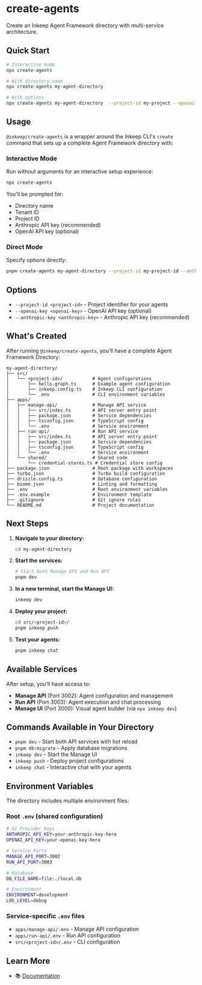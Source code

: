 # create-agents

Create an Inkeep Agent Framework directory with multi-service architecture.

## Quick Start

```bash
# Interactive mode
npx create-agents

# With directory name
npx create-agents my-agent-directory

# With options
npx create-agents my-agent-directory  --project-id my-project --openai-key sk-... --anthropic-key sk-ant-...
```

## Usage

`@inkeep/create-agents` is a wrapper around the Inkeep CLI's `create` command that sets up a complete Agent Framework directory with:

### Interactive Mode
Run without arguments for an interactive setup experience:
```bash
npx create-agents
```

You'll be prompted for:
- Directory name
- Tenant ID
- Project ID  
- Anthropic API key (recommended)
- OpenAI API key (optional)

### Direct Mode
Specify options directly:
```bash
pnpm create-agents my-agent-directory --project-id my-project-id --anthropic-key sk-ant-... --openai-key sk-...
```

## Options

- `--project-id <project-id>` - Project identifier for your agents
- `--openai-key <openai-key>` - OpenAI API key (optional)
- `--anthropic-key <anthropic-key>` - Anthropic API key (recommended)

## What's Created

After running `@inkeep/create-agents`, you'll have a complete Agent Framework Directory:

```
my-agent-directory/
├── src/
│   └── <project-id>/           # Agent configurations
│       ├── hello.graph.ts      # Example agent configuration
│       ├── inkeep.config.ts    # Inkeep CLI configuration
│       └── .env                # CLI environment variables
├── apps/
│   ├── manage-api/             # Manage API service
│   │   ├── src/index.ts        # API server entry point
│   │   ├── package.json        # Service dependencies
│   │   ├── tsconfig.json       # TypeScript config
│   │   └── .env                # Service environment
│   ├── run-api/                # Run API service  
│   │   ├── src/index.ts        # API server entry point
│   │   ├── package.json        # Service dependencies
│   │   ├── tsconfig.json       # TypeScript config
│   │   └── .env                # Service environment
│   └── shared/                 # Shared code
│       └── credential-stores.ts # Credential store config
├── package.json                # Root package with workspaces
├── turbo.json                  # Turbo build configuration
├── drizzle.config.ts           # Database configuration
├── biome.json                  # Linting and formatting
├── .env                        # Root environment variables
├── .env.example                # Environment template
├── .gitignore                  # Git ignore rules
└── README.md                   # Project documentation
```

## Next Steps

1. **Navigate to your directory:**
   ```bash
   cd my-agent-directory
   ```

2. **Start the services:**
   ```bash
   # Start both Manage API and Run API
   pnpm dev
   ```

3. **In a new terminal, start the Manage UI:**
   ```bash
   inkeep dev
   ```

4. **Deploy your project:**
   ```bash
   cd src/<project-id>/
   pnpm inkeep push
   ```

5. **Test your agents:**
   ```bash
   pnpm inkeep chat
   ```

## Available Services

After setup, you'll have access to:

- **Manage API** (Port 3002): Agent configuration and management
- **Run API** (Port 3003): Agent execution and chat processing  
- **Manage UI** (Port 3000): Visual agent builder (via `npx inkeep dev`)

## Commands Available in Your Directory

- `pnpm dev` - Start both API services with hot reload
- `pnpm db:migrate` - Apply database migrations
- `inkeep dev` - Start the Manage UI
- `inkeep push` - Deploy project configurations
- `inkeep chat` - Interactive chat with your agents

## Environment Variables

The directory includes multiple environment files:

### Root `.env` (shared configuration)
```bash
# AI Provider Keys
ANTHROPIC_API_KEY=your-anthropic-key-here
OPENAI_API_KEY=your-openai-key-here

# Service Ports
MANAGE_API_PORT=3002
RUN_API_PORT=3003

# Database
DB_FILE_NAME=file:./local.db

# Environment
ENVIRONMENT=development
LOG_LEVEL=debug
```

### Service-specific `.env` files
- `apps/manage-api/.env` - Manage API configuration
- `apps/run-api/.env` - Run API configuration  
- `src/<project-id>/.env` - CLI configuration

## Learn More

- 📚 [Documentation](https://docs.inkeep.com)
